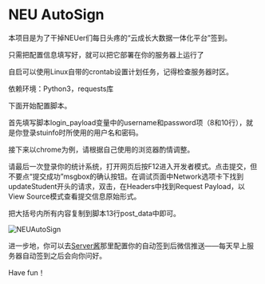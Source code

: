 # NEU AutoSign

本项目是为了干掉NEUer们每日头疼的“云成长大数据一体化平台”签到。

只需把配置信息填写好，就可以把它部署在你的服务器上运行了

自启可以使用Linux自带的crontab设置计划任务，记得检查服务器时区。

依赖环境：Python3，requests库



下面开始配置脚本。

首先填写脚本login_payload变量中的username和password项（8和10行），就是你登录stuinfo时所使用的用户名和密码。

接下来以chrome为例，请根据自己使用的浏览器酌情调整。

请最后一次登录你的统计系统，打开网页后按F12进入开发者模式。点击提交，但不要点“提交成功”msgbox的确认按钮。在调试页面中Network选项卡下找到updateStudent开头的请求，双击，在Headers中找到Request Payload，以View Source模式查看提交信息原始形式。

把大括号内所有内容复制到脚本13行post_data中即可。

![NEUAutoSign](NEUAutoSign.png)


进一步地，你可以去[Server酱](https://sc.ftqq.com/)那里配置你的自动签到后微信推送——每天早上服务器自动签到之后会向你问好。

Have fun！
